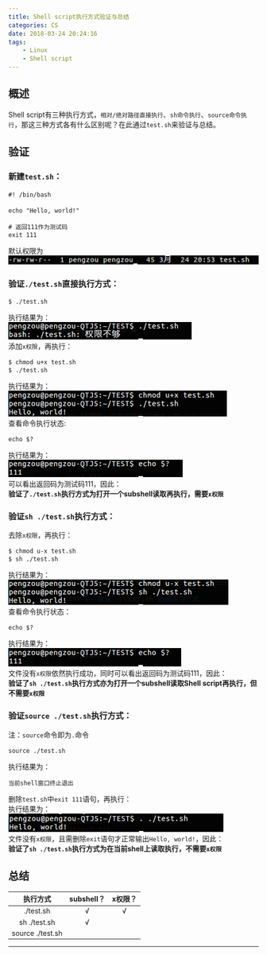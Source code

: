 ```yaml
---
title: Shell script执行方式验证与总结
categories: CS
date: 2018-03-24 20:24:16
tags:
    - Linux
    - Shell script
---
```


概述
---

Shell script有三种执行方式，`相对/绝对路径直接执行`、`sh命令执行`、`source命令执行`，那这三种方式各有什么区别呢？在此通过`test.sh`来验证与总结。

<!-- more -->



验证
---

### 新建`test.sh`：
```shell
#! /bin/bash

echo "Hello, world!"

# 返回111作为测试码
exit 111
```
默认权限为  
![Shellscript0](https://github.com/PengZou89/PengZou89.github.io/raw/hexo/source/images/Shellscript0.png)  

### 验证`./test.sh`直接执行方式：
```shell
$ ./test.sh
```
执行结果为：  
![Shellscript1](https://github.com/PengZou89/PengZou89.github.io/raw/hexo/source/images/Shellscript1.png)  
添加`x权限`，再执行：
```shell
$ chmod u+x test.sh
$ ./test.sh
```
执行结果为：  
![Shellscript2](https://github.com/PengZou89/PengZou89.github.io/raw/hexo/source/images/Shellscript2.png)  
查看命令执行状态:
```shell
echo $?
```
执行结果为：  
![Shellscript3](https://github.com/PengZou89/PengZou89.github.io/raw/hexo/source/images/Shellscript3.png)  
可以看出返回码为测试码111，因此：  
**验证了`./test.sh`执行方式为打开一个subshell读取再执行，需要`x权限`**

### 验证`sh ./test.sh`执行方式：
去除`x权限`，再执行：
```shell
$ chmod u-x test.sh
$ sh ./test.sh
```
执行结果为：  
![Shellscript4](https://github.com/PengZou89/PengZou89.github.io/raw/hexo/source/images/Shellscript4.png)  
查看命令执行状态：
```shell
echo $?
```
执行结果为：  
![Shellscript5](https://github.com/PengZou89/PengZou89.github.io/raw/hexo/source/images/Shellscript5.png)  
文件没有`x权限`依然执行成功，同时可以看出返回码为测试码111，因此：  
**验证了`sh ./test.sh`执行方式亦为打开一个subshell读取Shell script再执行，但不需要`x权限`**

### 验证`source ./test.sh`执行方式：
注：`source`命令即为`.`命令
```shell
source ./test.sh
```
执行结果为：
```
当前shell窗口终止退出
```
删除`test.sh`中`exit 111`语句，再执行：  
执行结果为：  
![Shellscript6](https://github.com/PengZou89/PengZou89.github.io/raw/hexo/source/images/Shellscript6.png)  
文件没有`x权限`，且需删除`exit`语句才正常输出`Hello, world!`，因此：  
**验证了`sh ./test.sh`执行方式为在当前shell上读取执行，不需要`x权限`**

总结
---

| 执行方式          | subshell？ | x权限？  |
| :---:            | :---:      | :---:   |
| ./test.sh        | &radic;    | &radic; |
| sh ./test.sh     | &radic;    | &nbsp;  |
| source ./test.sh | &nbsp;     | &nbsp;  |

---
